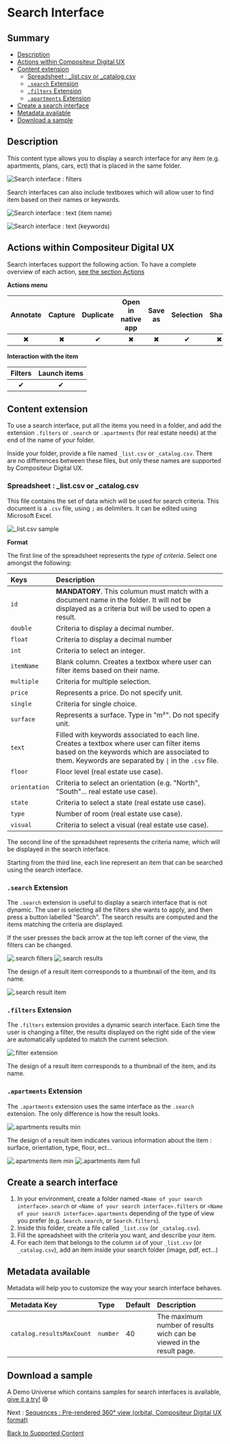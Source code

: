# Search Interface

## Summary
* [Description](#description)
* [Actions within Compositeur Digital UX](#actions-within-compositeur-digital-ux)
* [Content extension](#content-extension)
  * [Spreadsheet : \_list.csv or \_catalog.csv](#spreadsheet--_listcsv-or-_catalogcsv)
  * [`.search` Extension](#search-extension)
  * [`.filters` Extension](#filters-extension)
  * [`.apartments` Extension](#apartments-extension)
* [Create a search interface](#create-a-search-interface)
* [Metadata available](#metadata-available)
* [Download a sample](#download-a-sample)


## Description 

This content type allows you to display a search interface for any item (e.g. apartments, plans, cars, ect) that is placed in the same folder.

![Search interface : filters](../../img/content_filters.JPG)

Search interfaces can also include textboxes which will allow user to find item based on their names or keywords.

![Search interface : text (item name)](../../img/content_filters_text_items_name.JPG)

![Search interface : text (keywords)](../../img/content_filters_text_keywords.JPG)

## Actions within Compositeur Digital UX

Search interfaces support the following action. To have a complete overview of each action, [see the section Actions](actions.md)

**Actions menu**

| Annotate | Capture  | Duplicate | Open in native app | Save as  | Selection | Share    |
|:--------:|:--------:|:---------:|:------------------:|:--------:|:---------:|:--------:|
| &#x2716; | &#x2716; | &#x2714;  | &#x2716;           | &#x2716; | &#x2714;  | &#x2716; |

**Interaction with the item**

| Filters  | Launch items |
|:--------:|:------------:|
| &#x2714; | &#x2714;     | 

## Content extension

To use a search interface, put all the items you need in a folder, and add the extension `.filters` or `.search` or `.apartments` (for real estate needs) at the end of the name of your folder.

Inside your folder, provide a file named `_list.csv` or `_catalog.csv`. There are no differences between these files, but only these names are supported by Compositeur Digital UX.

### Spreadsheet : \_list.csv or \_catalog.csv

This file contains the set of data which will be used for search criteria. This document is a `.csv` file, using `;` as delimiters. It can be edited using Microsoft Excel. 

![\_list.csv sample](../../img/content_search_csv.JPG)

**Format**

The first line of the spreadsheet represents the *type of criteria*. Select one amongst the following:

| Keys          | Description                                                                                           |
|:--------------|:------------------------------------------------------------------------------------------------------|
| `id`          | **MANDATORY**. This columun must match with a document name in the folder. It will not be displayed as a criteria but will be used to open a result.                                                                                          |
| `double`      | Criteria to display a decimal number.                                                                 |
| `float`       | Criteria to display a decimal number                                                                  |
| `int`         | Criteria to select an integer.                                                                        |
| `itemName`    | Blank column. Creates a textbox where user can filter items based on their name.                       |
| `multiple`    | Criteria for multiple selection.                                                                      |
| `price`       | Represents a price. Do not specify unit.                                                              |
| `single`      | Criteria for single choice.                                                                           |
| `surface`     | Represents a surface. Type in "m²". Do not specify unit.                                              |
| `text`        | Filled with keywords associated to each line. Creates a textbox where user can filter items based on the keywords which are associated to them. Keywords are separated by `\|` in the `.csv` file. |
| `floor`       | Floor level (real estate use case).                                                                   |
| `orientation` | Criteria to select an orientation (e.g. "North", "South"... real estate use case).                    |
| `state`       | Criteria to select a state (real estate use case).                                                    |
| `type`        | Number of room (real estate use case).                                                                |
| `visual`      | Criteria to select a visual (real estate use case).                                                   |

The second line of the spreadsheet represents the criteria name, which will be displayed in the search interface.

Starting from the third line, each line represent an item that can be searched using the search interface.

### `.search` Extension

The `.search` extension is useful to display a search interface that is not dynamic. The user is selecting all the filters she wants to apply, and then press a button labelled "Search". The search results are computed and the items matching the criteria are displayed.

If the user presses the back arrow at the top left corner of the view, the filters can be changed.

![.search filters](../../img/content_search1.JPG) ![.search results](../../img/content_search2.JPG)

The design of a result item corresponds to a thumbnail of the item, and its name.

![.search result item](../../img/content_search_default_item.JPG)

### `.filters` Extension

The `.filters` extension provides a dynamic search interface. Each time the user is changing a filter, the results displayed on the right side of the view are automatically updated to match the current selection.

![.filter extension](../../img/content_filters.JPG)

The design of a result item corresponds to a thumbnail of the item, and its name.

### `.apartments` Extension

The `.apartments` extension uses the same interface as the `.search` extension. The only difference is how the result looks.

![.apartments results min](../../img/content_apartments.JPG)

The design of a result item indicates various information about the item : surface, orientation, type, floor, ect...

![.apartments item min](../../img/content_apartments_item_min.JPG) ![.apartments item full](../../img/content_apartments_item_full.JPG)

## Create a search interface

1. In your environment, create a folder named `<Name of your search interface>.search` or `<Name of your search interface>.filters` or `<Name of your search interface>.apartments` depending of the type of view you prefer (e.g. `Search.search`, or `Search.filters`).
1. Inside this folder, create a file called `_list.csv` (or `_catalog.csv`). 
1. Fill the spreadsheet with the criteria you want, and describe your item.
1. For each item that belongs to the column `id` of your `_list.csv` (or `_catalog.csv`), add an item inside your search folder (image, pdf, ect...)

## Metadata available

Metadata will help you to customize the way your search interface behaves.

| Metadata Key                      | Type     | Default | Description |
|:----------------------------------|:---------|:--------|:------------|
| `catalog.resultsMaxCount`         |`number`  | 40      | The maximum number of results wich can be viewed in the result page. |


## Download a sample

A Demo Universe which contains samples for search interfaces is available, [give it a try!](../Demo-Universe.zip) &#x1f604;


Next : [Sequences : Pre-rendered 360° view (orbital, Compositeur Digital UX format)](sequences.md)

[Back to Supported Content](index.md)
